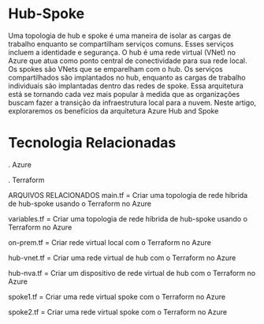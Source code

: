 # Hub-Spoke

Uma topologia de hub e spoke é uma maneira de isolar as cargas de trabalho enquanto se compartilham serviços comuns. Esses serviços incluem a identidade e segurança. O hub é uma rede virtual (VNet) no Azure que atua como ponto central de conectividade para sua rede local. Os spokes são VNets que se emparelham com o hub. Os serviços compartilhados são implantados no hub, enquanto as cargas de trabalho individuais são implantadas dentro das redes de spoke.
Essa arquitetura está se tornando cada vez mais popular à medida que as organizações buscam fazer a transição da infraestrutura local para a nuvem. Neste artigo, exploraremos os benefícios da arquitetura Azure Hub and Spoke

# Tecnologia Relacionadas
. Azure

. Terraform

ARQUIVOS RELACIONADOS
main.tf =	Criar uma topologia de rede híbrida de hub-spoke usando o Terraform no Azure

variables.tf =	Criar uma topologia de rede híbrida de hub-spoke usando o Terraform no Azure

on-prem.tf =	Criar rede virtual local com o Terraform no Azure

hub-vnet.tf =	Criar uma rede virtual de hub com o Terraform no Azure

hub-nva.tf =	Criar um dispositivo de rede virtual de hub com o Terraform no Azure

spoke1.tf =	Criar uma rede virtual spoke com o Terraform no Azure

spoke2.tf =	Criar uma rede virtual spoke com o Terraform no Azure



